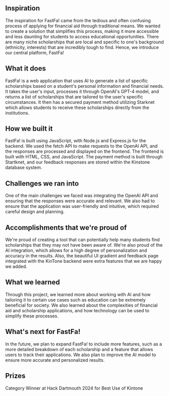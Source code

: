 ## Inspiration

The inspiration for FastFa! came from the tedious and often confusing process of applying for financial aid through traditional means. We wanted to create a solution that simplifies this process, making it more accessible and less daunting for students to access educational opportunities. There are many niche scholarships that are local and specific to one's background (ethnicity, interests) that are incredibly tough to find. Hence, we introduce our central platform, FastFa!


## What it does

FastFa! is a web application that uses AI to generate a list of specific scholarships based on a student's personal information and financial needs. It takes the user's input, processes it through OpenAI's GPT-4 model, and returns a list of scholarships that are tailored to the user's specific circumstances. It then has a secured payment method utilizing Starknet which allows students to receive these scholarships directly from the institutions. 

## How we built it

FastFa! is built using JavaScript, with Node.js and Express.js for the backend. We used the fetch API to make requests to the OpenAI API, and the responses are processed and displayed on the frontend. The frontend is built with HTML, CSS, and JavaScript. The payment method is built through Startknet, and our feedback responses are stored within the Kinstone database system.

## Challenges we ran into

One of the main challenges we faced was integrating the OpenAI API and ensuring that the responses were accurate and relevant. We also had to ensure that the application was user-friendly and intuitive, which required careful design and planning. 

## Accomplishments that we're proud of

We're proud of creating a tool that can potentially help many students find scholarships that they may not have been aware of. We're also proud of the AI integration, which allows for a high degree of personalization and accuracy in the results. Also, the beautiful UI gradient and feedback page integrated with the KinTone backend were extra features that we are happy we added.

## What we learned

Through this project, we learned more about working with AI and how tailoring it to certain use cases such as education can be extremely beneficial for society. We also learned about the complexities of financial aid and scholarship applications, and how technology can be used to simplify these processes.

## What's next for FastFa!


In the future, we plan to expand FastFa! to include more features, such as a more detailed breakdown of each scholarship and a feature that allows users to track their applications. We also plan to improve the AI model to ensure more accurate and personalized results.

## Prizes

Category Winner at Hack Dartmouth 2024 for Best Use of Kintone